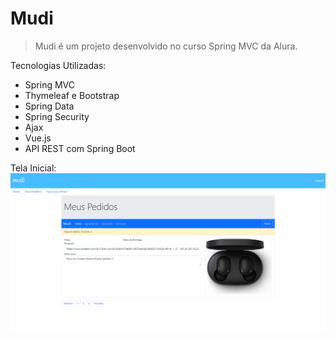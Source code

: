 # Mudi
> Mudi é um projeto desenvolvido no curso Spring MVC da Alura.

Tecnologias Utilizadas: 
  * Spring MVC
  * Thymeleaf e Bootstrap
  * Spring Data
  * Spring Security
  * Ajax
  * Vue.js
  * API REST com Spring Boot
  
  Tela Inicial:
  ![](src/main/resources/static/images/home.png)
 
  
